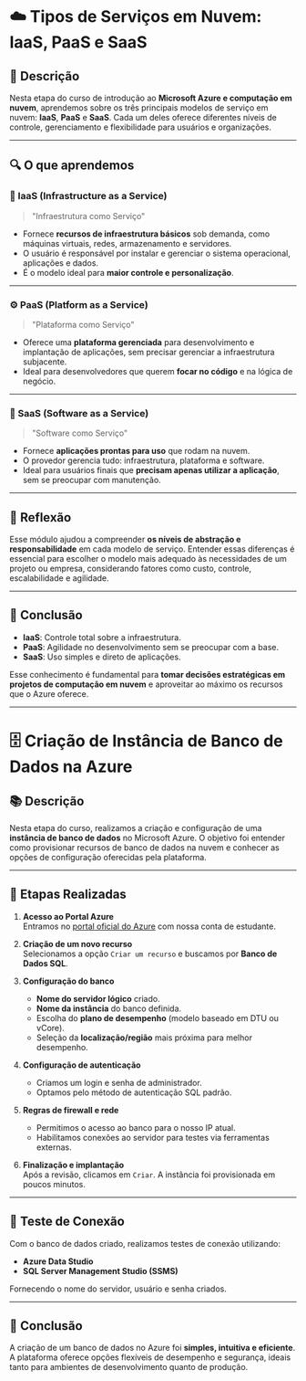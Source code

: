 # ☁️ Tipos de Serviços em Nuvem: IaaS, PaaS e SaaS

## 📝 Descrição

Nesta etapa do curso de introdução ao **Microsoft Azure e computação em nuvem**, aprendemos sobre os três principais modelos de serviço em nuvem: **IaaS**, **PaaS** e **SaaS**. Cada um deles oferece diferentes níveis de controle, gerenciamento e flexibilidade para usuários e organizações.

---

## 🔍 O que aprendemos

### 🧱 IaaS (Infrastructure as a Service)

> "Infraestrutura como Serviço"

- Fornece **recursos de infraestrutura básicos** sob demanda, como máquinas virtuais, redes, armazenamento e servidores.
- O usuário é responsável por instalar e gerenciar o sistema operacional, aplicações e dados.
- É o modelo ideal para **maior controle e personalização**.

---

### ⚙️ PaaS (Platform as a Service)

> "Plataforma como Serviço"

- Oferece uma **plataforma gerenciada** para desenvolvimento e implantação de aplicações, sem precisar gerenciar a infraestrutura subjacente.
- Ideal para desenvolvedores que querem **focar no código** e na lógica de negócio.

---

### 💼 SaaS (Software as a Service)

> "Software como Serviço"

- Fornece **aplicações prontas para uso** que rodam na nuvem.
- O provedor gerencia tudo: infraestrutura, plataforma e software.
- Ideal para usuários finais que **precisam apenas utilizar a aplicação**, sem se preocupar com manutenção.

---

## 🧠 Reflexão

Esse módulo ajudou a compreender **os níveis de abstração e responsabilidade** em cada modelo de serviço. Entender essas diferenças é essencial para escolher o modelo mais adequado às necessidades de um projeto ou empresa, considerando fatores como custo, controle, escalabilidade e agilidade.

---

## 📌 Conclusão

- **IaaS**: Controle total sobre a infraestrutura.
- **PaaS**: Agilidade no desenvolvimento sem se preocupar com a base.
- **SaaS**: Uso simples e direto de aplicações.

Esse conhecimento é fundamental para **tomar decisões estratégicas em projetos de computação em nuvem** e aproveitar ao máximo os recursos que o Azure oferece.

---

# 🗄️ Criação de Instância de Banco de Dados na Azure

## 📚 Descrição

Nesta etapa do curso, realizamos a criação e configuração de uma **instância de banco de dados** no Microsoft Azure. O objetivo foi entender como provisionar recursos de banco de dados na nuvem e conhecer as opções de configuração oferecidas pela plataforma.

---

## 🚀 Etapas Realizadas

1. **Acesso ao Portal Azure**  
   Entramos no [portal oficial do Azure](https://portal.azure.com) com nossa conta de estudante.

2. **Criação de um novo recurso**  
   Selecionamos a opção `Criar um recurso` e buscamos por **Banco de Dados SQL**.

3. **Configuração do banco**  
   - **Nome do servidor lógico** criado.
   - **Nome da instância** do banco definida.
   - Escolha do **plano de desempenho** (modelo baseado em DTU ou vCore).
   - Seleção da **localização/região** mais próxima para melhor desempenho.

4. **Configuração de autenticação**  
   - Criamos um login e senha de administrador.
   - Optamos pelo método de autenticação SQL padrão.

5. **Regras de firewall e rede**  
   - Permitimos o acesso ao banco para o nosso IP atual.
   - Habilitamos conexões ao servidor para testes via ferramentas externas.

6. **Finalização e implantação**  
   Após a revisão, clicamos em `Criar`. A instância foi provisionada em poucos minutos.

---

## 🧪 Teste de Conexão

Com o banco de dados criado, realizamos testes de conexão utilizando:
- **Azure Data Studio**
- **SQL Server Management Studio (SSMS)**  
 
Fornecendo o nome do servidor, usuário e senha criados.

---

## 📌 Conclusão

A criação de um banco de dados no Azure foi **simples, intuitiva e eficiente**. A plataforma oferece opções flexíveis de desempenho e segurança, ideais tanto para ambientes de desenvolvimento quanto de produção.


